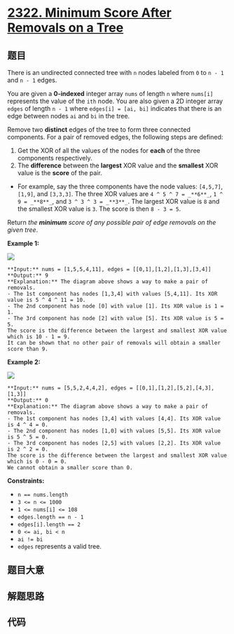 # [2322. Minimum Score After Removals on a Tree](https://leetcode.com/problems/minimum-score-after-removals-on-a-tree)

## 题目

There is an undirected connected tree with `n` nodes labeled from `0` to `n -
1` and `n - 1` edges.

You are given a **0-indexed** integer array `nums` of length `n` where
`nums[i]` represents the value of the `ith` node. You are also given a 2D
integer array `edges` of length `n - 1` where `edges[i] = [ai, bi]` indicates
that there is an edge between nodes `ai` and `bi` in the tree.

Remove two **distinct** edges of the tree to form three connected components.
For a pair of removed edges, the following steps are defined:

  1. Get the XOR of all the values of the nodes for **each** of the three components respectively.
  2. The **difference** between the **largest** XOR value and the **smallest** XOR value is the **score** of the pair.

  * For example, say the three components have the node values: `[4,5,7]`, `[1,9]`, and `[3,3,3]`. The three XOR values are `4 ^ 5 ^ 7 = _**6**_`, `1 ^ 9 = _**8**_`, and `3 ^ 3 ^ 3 = _**3**_`. The largest XOR value is `8` and the smallest XOR value is `3`. The score is then `8 - 3 = 5`.

Return _the **minimum** score of any possible pair of edge removals on the
given tree_.



**Example 1:**

![](https://assets.leetcode.com/uploads/2022/05/03/ex1drawio.png)

    
    
    **Input:** nums = [1,5,5,4,11], edges = [[0,1],[1,2],[1,3],[3,4]]
    **Output:** 9
    **Explanation:** The diagram above shows a way to make a pair of removals.
    - The 1st component has nodes [1,3,4] with values [5,4,11]. Its XOR value is 5 ^ 4 ^ 11 = 10.
    - The 2nd component has node [0] with value [1]. Its XOR value is 1 = 1.
    - The 3rd component has node [2] with value [5]. Its XOR value is 5 = 5.
    The score is the difference between the largest and smallest XOR value which is 10 - 1 = 9.
    It can be shown that no other pair of removals will obtain a smaller score than 9.
    

**Example 2:**

![](https://assets.leetcode.com/uploads/2022/05/03/ex2drawio.png)

    
    
    **Input:** nums = [5,5,2,4,4,2], edges = [[0,1],[1,2],[5,2],[4,3],[1,3]]
    **Output:** 0
    **Explanation:** The diagram above shows a way to make a pair of removals.
    - The 1st component has nodes [3,4] with values [4,4]. Its XOR value is 4 ^ 4 = 0.
    - The 2nd component has nodes [1,0] with values [5,5]. Its XOR value is 5 ^ 5 = 0.
    - The 3rd component has nodes [2,5] with values [2,2]. Its XOR value is 2 ^ 2 = 0.
    The score is the difference between the largest and smallest XOR value which is 0 - 0 = 0.
    We cannot obtain a smaller score than 0.
    



**Constraints:**

  * `n == nums.length`
  * `3 <= n <= 1000`
  * `1 <= nums[i] <= 108`
  * `edges.length == n - 1`
  * `edges[i].length == 2`
  * `0 <= ai, bi < n`
  * `ai != bi`
  * `edges` represents a valid tree.


## 题目大意

## 解题思路

## 代码

```javascript

```
